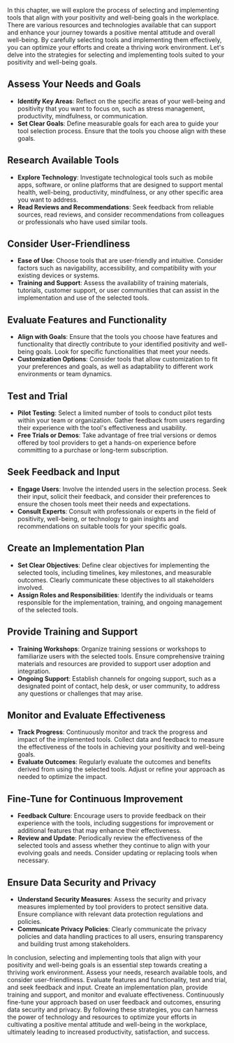 
In this chapter, we will explore the process of selecting and implementing tools that align with your positivity and well-being goals in the workplace. There are various resources and technologies available that can support and enhance your journey towards a positive mental attitude and overall well-being. By carefully selecting tools and implementing them effectively, you can optimize your efforts and create a thriving work environment. Let's delve into the strategies for selecting and implementing tools suited to your positivity and well-being goals.

Assess Your Needs and Goals
---------------------------

* **Identify Key Areas**: Reflect on the specific areas of your well-being and positivity that you want to focus on, such as stress management, productivity, mindfulness, or communication.
* **Set Clear Goals**: Define measurable goals for each area to guide your tool selection process. Ensure that the tools you choose align with these goals.

Research Available Tools
------------------------

* **Explore Technology**: Investigate technological tools such as mobile apps, software, or online platforms that are designed to support mental health, well-being, productivity, mindfulness, or any other specific area you want to address.
* **Read Reviews and Recommendations**: Seek feedback from reliable sources, read reviews, and consider recommendations from colleagues or professionals who have used similar tools.

Consider User-Friendliness
--------------------------

* **Ease of Use**: Choose tools that are user-friendly and intuitive. Consider factors such as navigability, accessibility, and compatibility with your existing devices or systems.
* **Training and Support**: Assess the availability of training materials, tutorials, customer support, or user communities that can assist in the implementation and use of the selected tools.

Evaluate Features and Functionality
-----------------------------------

* **Align with Goals**: Ensure that the tools you choose have features and functionality that directly contribute to your identified positivity and well-being goals. Look for specific functionalities that meet your needs.
* **Customization Options**: Consider tools that allow customization to fit your preferences and goals, as well as adaptability to different work environments or team dynamics.

Test and Trial
--------------

* **Pilot Testing**: Select a limited number of tools to conduct pilot tests within your team or organization. Gather feedback from users regarding their experience with the tool's effectiveness and usability.
* **Free Trials or Demos**: Take advantage of free trial versions or demos offered by tool providers to get a hands-on experience before committing to a purchase or long-term subscription.

Seek Feedback and Input
-----------------------

* **Engage Users**: Involve the intended users in the selection process. Seek their input, solicit their feedback, and consider their preferences to ensure the chosen tools meet their needs and expectations.
* **Consult Experts**: Consult with professionals or experts in the field of positivity, well-being, or technology to gain insights and recommendations on suitable tools for your specific goals.

Create an Implementation Plan
-----------------------------

* **Set Clear Objectives**: Define clear objectives for implementing the selected tools, including timelines, key milestones, and measurable outcomes. Clearly communicate these objectives to all stakeholders involved.
* **Assign Roles and Responsibilities**: Identify the individuals or teams responsible for the implementation, training, and ongoing management of the selected tools.

Provide Training and Support
----------------------------

* **Training Workshops**: Organize training sessions or workshops to familiarize users with the selected tools. Ensure comprehensive training materials and resources are provided to support user adoption and integration.
* **Ongoing Support**: Establish channels for ongoing support, such as a designated point of contact, help desk, or user community, to address any questions or challenges that may arise.

Monitor and Evaluate Effectiveness
----------------------------------

* **Track Progress**: Continuously monitor and track the progress and impact of the implemented tools. Collect data and feedback to measure the effectiveness of the tools in achieving your positivity and well-being goals.
* **Evaluate Outcomes**: Regularly evaluate the outcomes and benefits derived from using the selected tools. Adjust or refine your approach as needed to optimize the impact.

Fine-Tune for Continuous Improvement
------------------------------------

* **Feedback Culture**: Encourage users to provide feedback on their experience with the tools, including suggestions for improvement or additional features that may enhance their effectiveness.
* **Review and Update**: Periodically review the effectiveness of the selected tools and assess whether they continue to align with your evolving goals and needs. Consider updating or replacing tools when necessary.

Ensure Data Security and Privacy
--------------------------------

* **Understand Security Measures**: Assess the security and privacy measures implemented by tool providers to protect sensitive data. Ensure compliance with relevant data protection regulations and policies.
* **Communicate Privacy Policies**: Clearly communicate the privacy policies and data handling practices to all users, ensuring transparency and building trust among stakeholders.

In conclusion, selecting and implementing tools that align with your positivity and well-being goals is an essential step towards creating a thriving work environment. Assess your needs, research available tools, and consider user-friendliness. Evaluate features and functionality, test and trial, and seek feedback and input. Create an implementation plan, provide training and support, and monitor and evaluate effectiveness. Continuously fine-tune your approach based on user feedback and outcomes, ensuring data security and privacy. By following these strategies, you can harness the power of technology and resources to optimize your efforts in cultivating a positive mental attitude and well-being in the workplace, ultimately leading to increased productivity, satisfaction, and success.
